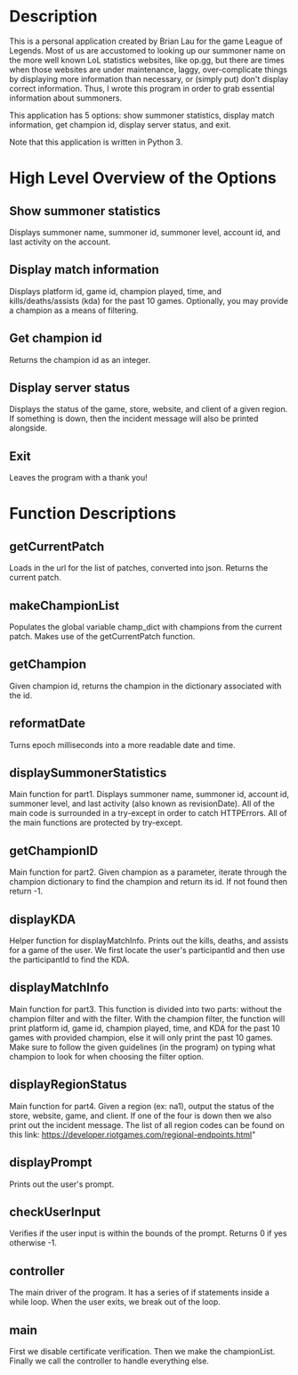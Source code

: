 # Description
This is a personal application created by Brian Lau for the game League of 
Legends. Most of us are accustomed to looking up our summoner name on the more
well known LoL statistics websites, like op.gg, but there are times when those 
websites are under maintenance, laggy, over-complicate things by displaying more 
information than necessary, or (simply put) don't display correct information. 
Thus, I wrote this program in order to grab essential information about 
summoners.  

This application has 5 options: show summoner statistics, display match 
information, get champion id, display server status, and exit. 

Note that this application is written in Python 3.   


# High Level Overview of the Options

## Show summoner statistics
Displays summoner name, summoner id, summoner level, account id, and last
activity on the account.   

## Display match information
Displays platform id, game id, champion played, time, and kills/deaths/assists
(kda) for the past 10 games. Optionally, you may provide a champion as a means
of filtering.   

## Get champion id
Returns the champion id as an integer.  

## Display server status
Displays the status of the game, store, website, and client of a given region.
If something is down, then the incident message will also be printed alongside.   

## Exit
Leaves the program with a thank you!

# Function Descriptions

## getCurrentPatch
Loads in the url for the list of patches, converted into json. Returns the 
current patch.  

## makeChampionList  
Populates the global variable champ_dict with champions from the current patch.
Makes use of the getCurrentPatch function.  

## getChampion
Given champion id, returns the champion in the dictionary associated with the
id.  

## reformatDate
Turns epoch milliseconds into a more readable date and time.  

## displaySummonerStatistics
Main function for part1. Displays summoner name, summoner id, account id, 
summoner level, and last activity (also known as revisionDate). All of the main
code is surrounded in a try-except in order to catch HTTPErrors. All of the main
functions are protected by try-except.

## getChampionID
Main function for part2. Given champion as a parameter, iterate through the 
champion dictionary to find the champion and return its id. If not found then 
return -1.  

## displayKDA
Helper function for displayMatchInfo. Prints out the kills, deaths, and assists
for a game of the user. We first locate the user's participantId and then use
the participantId to find the KDA.  

## displayMatchInfo
Main function for part3. This function is divided into two parts: without the
champion filter and with the filter. With the champion filter, the function will
print platform id, game id, champion played, time, and KDA for the past 10 games
with provided champion, else it will only print the past 10 games. Make sure to
follow the given guidelines (in the program) on typing what champion to look for
when choosing the filter option.  

## displayRegionStatus
Main function for part4. Given a region (ex: na1), output the status of the 
store, website, game, and client. If one of the four is down then we also print
out the incident message. The list of all region codes can be found on
this link: https://developer.riotgames.com/regional-endpoints.html"    

## displayPrompt
Prints out the user's prompt.  

## checkUserInput
Verifies if the user input is within the bounds of the prompt. Returns 0 if yes
otherwise -1.  

## controller
The main driver of the program. It has a series of if statements inside a while
loop. When the user exits, we break out of the loop.  

## main
First we disable certificate verification. Then we make the championList. 
Finally we call the controller to handle everything else.  



